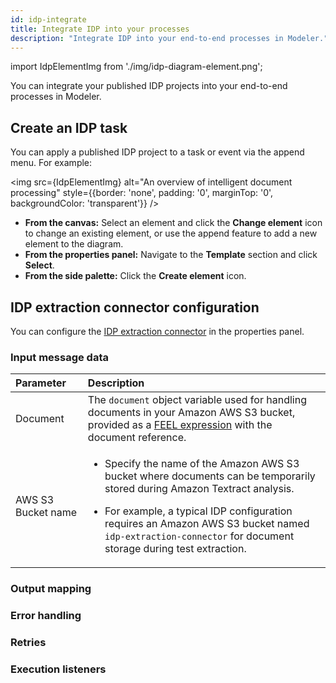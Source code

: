 ```yaml
---
id: idp-integrate
title: Integrate IDP into your processes
description: "Integrate IDP into your end-to-end processes in Modeler."
---
```


import IdpElementImg from './img/idp-diagram-element.png';

You can integrate your published IDP projects into your end-to-end processes in Modeler.

## Create an IDP task

You can apply a published IDP project to a task or event via the append menu. For example:

<img src={IdpElementImg} alt="An overview of intelligent document processing" style={{border: 'none', padding: '0', marginTop: '0', backgroundColor: 'transparent'}} />

- **From the canvas:** Select an element and click the **Change element** icon to change an existing element, or use the append feature to add a new element to the diagram.
- **From the properties panel:** Navigate to the **Template** section and click **Select**.
- **From the side palette:** Click the **Create element** icon.

## IDP extraction connector configuration

You can configure the [IDP extraction connector](idp-reference.md#technical-architecture) in the properties panel.

### Input message data

| Parameter          | Description                                                                                                                                                                                                                                                                                                                    |
| :----------------- | :----------------------------------------------------------------------------------------------------------------------------------------------------------------------------------------------------------------------------------------------------------------------------------------------------------------------------- |
| Document           | The `document` object variable used for handling documents in your Amazon AWS S3 bucket, provided as a [FEEL expression](/components/modeler/feel/what-is-feel.md) with the document reference.                                                                                                                                |
| AWS S3 Bucket name | <p><ul><li><p>Specify the name of the Amazon AWS S3 bucket where documents can be temporarily stored during Amazon Textract analysis.</p></li><li><p>For example, a typical IDP configuration requires an Amazon AWS S3 bucket named `idp-extraction-connector` for document storage during test extraction.</p></li></ul></p> |

### Output mapping

### Error handling

### Retries

### Execution listeners
